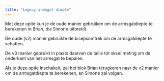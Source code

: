 ```yaml
---
title: "Legacy armsgat diepte"
---
```


Met deze optie kun je de oude manier gebruiken om de armsgatdiepte te berekenen in Brian, die Simone uitbreidt.

De oude (v2) manier gebruikte de bicepsomtrek om de armsgatdiepte te schatten.

De v3 manier gebruikt in plaats daarvan de taille tot oksel meting om de onderkant van het armsgat te bepalen.

Als je deze optie inschakelt, zal het blok Brian terugkeren naar de v2 manier om de armsgatdiepte te berekenen, en Simone zal volgen.

